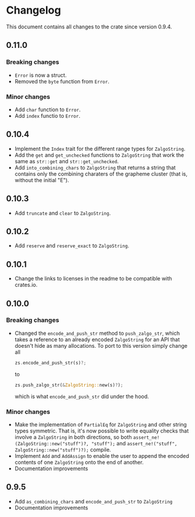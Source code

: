 # Changelog

This document contains all changes to the crate since version 0.9.4.

## 0.11.0

### Breaking changes

- `Error` is now a struct.
- Removed the `byte` function from `Error`.

### Minor changes

- Add `char` function to `Error`.
- Add `index` functio to `Error`.

## 0.10.4

- Implement the `Index` trait for the different range types for `ZalgoString`.
- Add the `get` and `get_unchecked` functions to `ZalgoString` that work the same as `str::get` and `str::get_unchecked`.
- Add `into_combining_chars` to `ZalgoString` that returns a string that contains only the combining charaters of the grapheme cluster (that is, without the initial "E").

## 0.10.3

 - Add `truncate` and `clear` to `ZalgoString`.

## 0.10.2

 - Add `reserve` and `reserve_exact` to `ZalgoString`.

## 0.10.1

 - Change the links to licenses in the readme to be compatible with crates.io.

## 0.10.0

### Breaking changes

 - Changed the `encode_and_push_str` method to `push_zalgo_str`, which takes a reference to an already encoded `ZalgoString` for an API that doesn't hide as many allocations. To port to this version simply change all 
   ```rust
   zs.encode_and_push_str(s)?;
   ```
   to
   ```rust
   zs.push_zalgo_str(&ZalgoString::new(s)?);
   ```
   which is what `encode_and_push_str` did under the hood.

### Minor changes

 - Make the implementation of `PartialEq` for `ZalgoString` and other string types symmetric. That is, it's now possible to write equality checks that involve a `ZalgoString` in both directions, so both `assert_ne!(ZalgoString::new("stuff")?, "stuff");` and `assert_ne!("stuff", ZalgoString::new("stuff")?);` compile.
 - Implement `Add` and `AddAssign` to enable the user to append the encoded contents of one `ZalgoString` onto the end of another.
 - Documentation improvements

## 0.9.5

 - Add `as_combining_chars` and `encode_and_push_str` to `ZalgoString`
 - Documentation improvements
